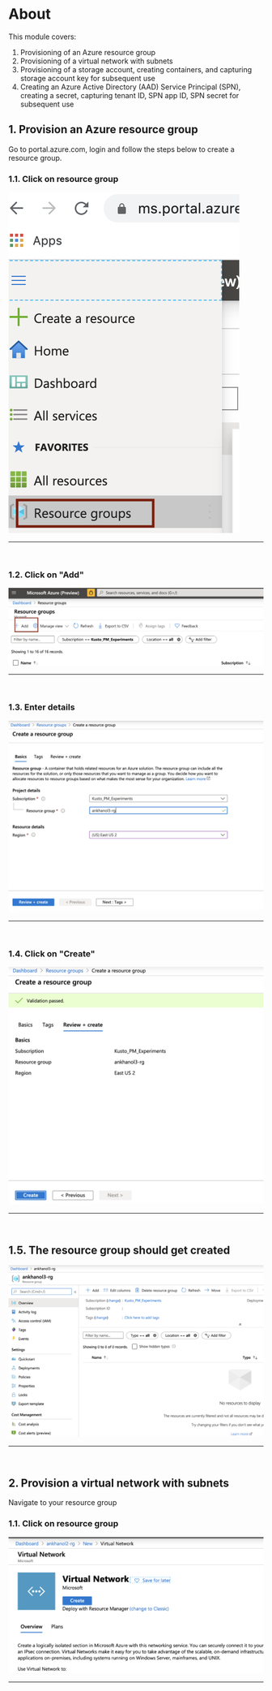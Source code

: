 
# About

This module covers:
1.  Provisioning of an Azure resource group
2.  Provisioning of a virtual network with subnets
3.  Provisioning of a storage account, creating containers, and capturing storage account key for subsequent use
4.  Creating an Azure Active Directory (AAD) Service Principal (SPN), creating a secret, capturing tenant ID, SPN app ID, SPN secret for subsequent use

## 1.  Provision an Azure resource group
Go to portal.azure.com, login and follow the steps below to create a resource group.
<br>

### 1.1. Click on resource group
![CreateRG1](images/01-rg-01.png)
<br>
<hr>
<br>

### 1.2. Click on "Add"
![CreateRG2](images/01-rg-02.png)
<br>
<hr>
<br>

### 1.3. Enter details
![CreateRG3](images/01-rg-03.png)
<br>
<hr>
<br>

### 1.4. Click on "Create"
![CreateRG4](images/01-rg-04.png)
<br>
<hr>
<br>

## 1.5. The resource group should get created
![CreateRG5](images/01-rg-05a.png)
<br>
<hr>
<br>

## 2.  Provision a virtual network with subnets

Navigate to your resource group<br>

### 1.1. Click on resource group
![Createvnet](images/01-vnet-01.png)
<br>
<hr>
<br>
